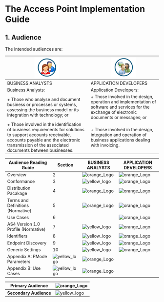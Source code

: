 # The Access Point Implementation Guide

## 1. Audience
The intended audiences are:
 
|![BusinessAnalyst-Logo](/images/Businessanalyst.PNG)  |   ![ApplicationDeveloper-Logo](/images/Applicationdeveloper.PNG)|
| ---| ---|
|BUSINESS ANALYSTS |APPLICATION DEVELOPERS|
|Business Analysts: | Application Developers: |
|+ Those who analyse and document business or processes or systems, assessing the business model or its integration with technology; or |+ Those involved in the design, operation and implementation of software and services for the exchange of electronic documents or messages; or |
|+ Those involved in the identification of business requirements for solutions to support accounts receivable, accounts payable and the electronic transmission of the associated documents between businesses. | + Those involved in the design, integration and operation of business applications dealing with invoicing. |

 
Audience Reading Guide | Section | BUSINESS ANALYSTS| APPLICATION DEVELOPERS
---|---|---|---
Overview | 2 | ![orange_Logo](/images/orange.PNG)  | ![orange_Logo](/images/orange.PNG) 
Conformance | 3 | ![yellow_logo](/images/yellow.PNG)  | ![orange_Logo](/images/orange.PNG) 
Distribution Pacakage | 4 | ![orange_Logo](/images/orange.PNG)  | ![orange_Logo](/images/orange.PNG) 
Terms and Definitions (Normative) | 5 | ![orange_Logo](/images/orange.PNG) | ![orange_Logo](/images/orange.PNG) 
Use Cases | 6 | | ![orange_Logo](/images/orange.PNG) 
AS4 Version 1.0 Profile (Normative) | 7 | ![yellow_logo](/images/yellow.PNG) | ![orange_Logo](/images/orange.PNG) 
Identifiers | 8 | ![yellow_logo](/images/yellow.PNG)  | ![orange_Logo](/images/orange.PNG) 
Endpoint Discovery | 9 | ![yellow_logo](/images/yellow.PNG)  | ![orange_Logo](/images/orange.PNG) 
Generic Settings | 10 | ![yellow_logo](/images/yellow.PNG)  | ![orange_Logo](/images/orange.PNG) 
Appendix A: PMode Parameters| ![yellow_logo](/images/yellow.PNG)  | ![orange_Logo](/images/orange.PNG) 
Appendix B: Use Cases | ![yellow_logo](/images/yellow.PNG)  | ![orange_Logo](/images/orange.PNG) 
 	 
Primary Audience | ![orange_Logo](/images/orange.PNG) 
---|---
**Secondary Audience** |  ![yellow_logo](/images/yellow.PNG) 



 



